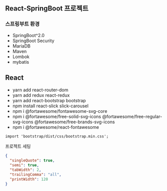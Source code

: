 ## React-SpringBoot 프로젝트

### 스프링부트 환경

- SpringBoot^2.0
- SpringBoot Security
- MariaDB
- Maven
- Lombok
- mybatis

## React

- yarn add react-router-dom
- yarn add redux react-redux
- yarn add react-bootstrap bootstrap
- npm install react-slick slick-carousel
- npm i @fortawesome/fontawesome-svg-core
- npm i @fortawesome/free-solid-svg-icons @fortawesome/free-regular-svg-icons @fortawesome/free-brands-svg-icons
- npm i @fortawesome/react-fontawesome

```txt
import 'bootstrap/dist/css/bootstrap.min.css';
```

프로젝트 세팅

```json
{
  "singleQuote": true,
  "semi": true,
  "tabWidth": 2,
  "trailingComma": "all",
  "printWidth": 120
}
```
